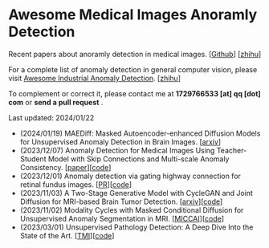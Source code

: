 # Awesome Medical Images Anoramly Detection

Recent papers about anoramly detection in medical images. [[Github](https://github.com/MedAIerHHL/awesome-medical-image-anoraml-detection)] [[zhihu](https://zhuanlan.zhihu.com/p/679231066)]

For a complete list of anomaly detection in general computer vision, please visit [Awesome Industrial Anomaly Detection](https://github.com/M-3LAB/awesome-industrial-anomaly-detection). [[zhihu](https://zhuanlan.zhihu.com/p/674050907)]

To complement or correct it, please contact me at **1729766533 [at] qq [dot]  com** or  **send a pull request** .

Last updated: 2024/01/22

- (2024/01/19) MAEDiff: Masked Autoencoder-enhanced Diffusion Models for Unsupervised Anomaly Detection in Brain Images. [[arxiv](https://arxiv.org/abs/2401.10561)]
- (2023/12/07) Anomaly Detection for Medical Images Using Teacher-Student Model with Skip Connections and Multi-scale Anomaly Consistency. [[paper](https://d197for5662m48.cloudfront.net/documents/publicationstatus/180114/preprint_pdf/2ad0e14997d216f1a26bc8c8a6d710ac.pdf)][[code](https://github.com/Arktis2022/Skip-TS)]
- (2023/12/01) Anomaly detection via gating highway connection for retinal fundus images. [[PR](https://doi.org/10.1016/j.patcog.2023.110167)][[code](https://github.com/WentianZhang-ML/GatingAno)]
- (2023/11/03) A Two-Stage Generative Model with CycleGAN and Joint Diffusion for MRI-based Brain Tumor Detection. [[arxiv](http://arxiv.org/abs/2311.03074)][[code](https://github.com/zhyjSIAT/A-Two-Stage-CycleGAN-VE-BRATS2020)]
- (2023/11/02) Modality Cycles with Masked Conditional Diffusion for Unsupervised Anomaly Segmentation in MRI. [[MICCAI](https://arxiv.org/pdf/2308.16150.pdf)][[code](https://github.com/ZiyunLiang/MMCCD)]
- (2023/03/01) Unsupervised Pathology Detection: A Deep Dive Into the State of the Art. [[TMI](https://ieeexplore.ieee.org/document/10197302/)][[code](https://github.com/iolag/UPD_study/)]
